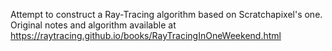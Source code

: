 Attempt to construct a Ray-Tracing algorithm based on Scratchapixel's one. Original notes and algorithm available at https://raytracing.github.io/books/RayTracingInOneWeekend.html